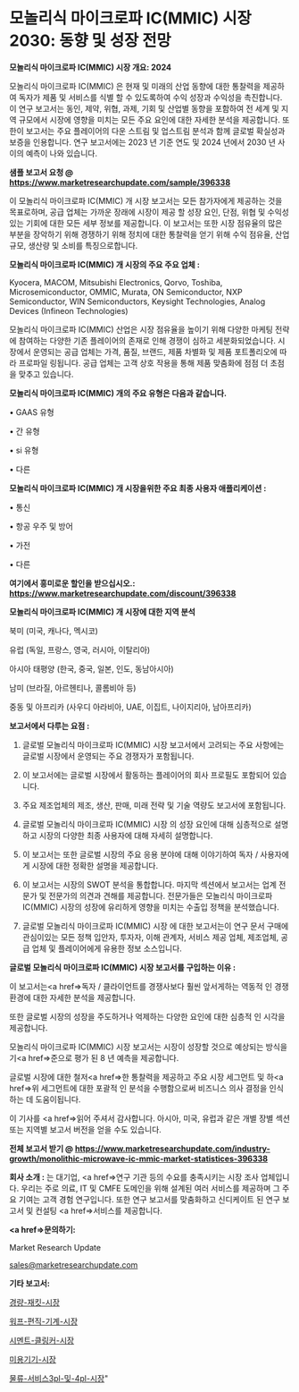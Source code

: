 # 모놀리식 마이크로파 IC(MMIC) 시장 2030: 동향 및 성장 전망

<strong>모놀리식 마이크로파 IC(MMIC) 시장 개요: 2024</strong>

모놀리식 마이크로파 IC(MMIC) 은 현재 및 미래의 산업 동향에 대한 통찰력을 제공하여 독자가 제품 및 서비스를 식별 할 수 있도록하여 수익 성장과 수익성을 촉진합니다. 이 연구 보고서는 동인, 제약, 위협, 과제, 기회 및 산업별 동향을 포함하여 전 세계 및 지역 규모에서 시장에 영향을 미치는 모든 주요 요인에 대한 자세한 분석을 제공합니다. 또한이 보고서는 주요 플레이어의 다운 스트림 및 업스트림 분석과 함께 글로벌 확실성과 보증을 인용합니다. 연구 보고서에는 2023 년 기준 연도 및 2024 년에서 2030 년 사이의 예측이 나와 있습니다.



<strong>샘플 보고서 요청 @ <a href=https://www.marketresearchupdate.com/sample/396338>https://www.marketresearchupdate.com/sample/396338</a></strong>

이 모놀리식 마이크로파 IC(MMIC) 개 시장 보고서는 모든 참가자에게 제공하는 것을 목표로하며, 공급 업체는 가까운 장래에 시장이 제공 할 성장 요인, 단점, 위협 및 수익성있는 기회에 대한 모든 세부 정보를 제공합니다. 이 보고서는 또한 시장 점유율의 많은 부분을 장악하기 위해 경쟁하기 위해 정치에 대한 통찰력을 얻기 위해 수익 점유율, 산업 규모, 생산량 및 소비를 특징으로합니다.



<strong>모놀리식 마이크로파 IC(MMIC) 개 시장의 주요 주요 업체 :</strong>

Kyocera, MACOM, Mitsubishi Electronics, Qorvo, Toshiba, Microsemiconductor, OMMIC, Murata, ON Semiconductor, NXP Semiconductor, WIN Semiconductors, Keysight Technologies, Analog Devices (Infineon Technologies)

모놀리식 마이크로파 IC(MMIC) 산업은 시장 점유율을 높이기 위해 다양한 마케팅 전략에 참여하는 다양한 기존 플레이어의 존재로 인해 경쟁이 심하고 세분화되었습니다. 시장에서 운영되는 공급 업체는 가격, 품질, 브랜드, 제품 차별화 및 제품 포트폴리오에 따라 프로파일 링됩니다. 공급 업체는 고객 상호 작용을 통해 제품 맞춤화에 점점 더 초점을 맞추고 있습니다.



<strong>모놀리식 마이크로파 IC(MMIC) 개의 주요 유형은 다음과 같습니다.</strong>

• GAAS 유형

• 간 유형

• si 유형

• 다른



<strong>모놀리식 마이크로파 IC(MMIC) 개 시장을위한 주요 최종 사용자 애플리케이션 :</strong>

• 통신

• 항공 우주 및 방어

• 가전

• 다른



<strong>여기에서 흥미로운 할인을 받으십시오.: <a href=https://www.marketresearchupdate.com/discount/396338>https://www.marketresearchupdate.com/discount/396338</a></strong>



<strong>모놀리식 마이크로파 IC(MMIC) 개 시장에 대한 지역 분석</strong>

북미 (미국, 캐나다, 멕시코)

유럽 (독일, 프랑스, 영국, 러시아, 이탈리아)

아시아 태평양 (한국, 중국, 일본, 인도, 동남아시아)

남미 (브라질, 아르헨티나, 콜롬비아 등)

중동 및 아프리카 (사우디 아라비아, UAE, 이집트, 나이지리아, 남아프리카)



<strong>보고서에서 다루는 요점 :</strong>

1. 글로벌 모놀리식 마이크로파 IC(MMIC) 시장 보고서에서 고려되는 주요 사항에는 글로벌 시장에서 운영되는 주요 경쟁자가 포함됩니다.

2. 이 보고서에는 글로벌 시장에서 활동하는 플레이어의 회사 프로필도 포함되어 있습니다.

3. 주요 제조업체의 제조, 생산, 판매, 미래 전략 및 기술 역량도 보고서에 포함됩니다.

4. 글로벌 모놀리식 마이크로파 IC(MMIC) 시장 의 성장 요인에 대해 심층적으로 설명하고 시장의 다양한 최종 사용자에 대해 자세히 설명합니다.

5. 이 보고서는 또한 글로벌 시장의 주요 응용 분야에 대해 이야기하여 독자 / 사용자에게 시장에 대한 정확한 설명을 제공합니다.

6. 이 보고서는 시장의 SWOT 분석을 통합합니다. 마지막 섹션에서 보고서는 업계 전문가 및 전문가의 의견과 견해를 제공합니다. 전문가들은 모놀리식 마이크로파 IC(MMIC) 시장의 성장에 유리하게 영향을 미치는 수출입 정책을 분석했습니다.

7. 글로벌 모놀리식 마이크로파 IC(MMIC) 시장 에 대한 보고서는이 연구 문서 구매에 관심이있는 모든 정책 입안자, 투자자, 이해 관계자, 서비스 제공 업체, 제조업체, 공급 업체 및 플레이어에게 유용한 정보 소스입니다.



<strong>글로벌 모놀리식 마이크로파 IC(MMIC) 시장 보고서를 구입하는 이유 :</strong>

이 보고서는<a href=>독자 / 클</a>라이언트를 경쟁사보다 훨씬 앞서게하는 역동적 인 경쟁 환경에 대한 자세한 분석을 제공합니다.

또한 글로벌 시장의 성장을 주도하거나 억제하는 다양한 요인에 대한 심층적 인 시각을 제공합니다.

모놀리식 마이크로파 IC(MMIC) 시장 보고서는 시장이 성장할 것으로 예상되는 방식을 기<a href=>준으로</a> 평가 된 8 년 예측을 제공합니다.

글로벌 시장에 대한 철저<a href=>한 통찰력</a>을 제공하고 주요 시장 세그먼트 및 하<a href=>위 세그</a>먼트에 대한 포괄적 인 분석을 수행함으로써 비즈니스 의사 결정을 인식하는 데 도움이됩니다.

이 기사를 <a href=>읽어 주</a>셔서 감사합니다. 아시아, 미국, 유럽과 같은 개별 장별 섹션 또는 지역별 보고서 버전을 얻을 수도 있습니다.



<strong>전체 보고서 받기 @ <a href=https://www.marketresearchupdate.com/industry-growth/monolithic-microwave-ic-mmic-market-statistices-396338>https://www.marketresearchupdate.com/industry-growth/monolithic-microwave-ic-mmic-market-statistices-396338</a></strong>



<strong>회사 소개 :</strong>
는 대기업, <a href=>연구 기</a>관 등의 수요를 충족시키는 시장 조사 업체입니다. 우리는 주로 의료, IT 및 CMFE 도메인을 위해 설계된 여러 서비스를 제공하며 그 주요 기여는 고객 경험 연구입니다. 또한 연구 보고서를 맞춤화하고 신디케이트 된 연구 보고서 및 컨설팅 <a href=>서비</a>스를 제공합니다.



<strong><a href=>문의하기:</a></strong>

Market Research Update

sales@marketresearchupdate.com



<strong>기타 보고서:</strong>

<a href=https://www.linkedin.com/pulse/경량-재킷-시장-세분화-연구-및-목표-고객2029년-market-matrix-musings-analysis/>경량-재킷-시장</a>

<a href=https://www.linkedin.com/pulse/워프-편직-기계-시장-진입-전략-및-위험-평가2029년-survey-spotlight-pro-24-analysis-7jh2f/>워프-편직-기계-시장</a>

<a href=https://www.linkedin.com/pulse/시멘트-클링커-시장-경쟁-분석-및-성장-잠재력-2029-data-dive-diaries-24-analysis-44dsf/>시멘트-클링커-시장</a>

<a href=https://www.linkedin.com/pulse/미용기기-시장-동향-및-성장-전망-analytics-avenue-adventures-24-ana-lkvwf/>미용기기-시장</a>

<a href=https://www.linkedin.com/pulse/물류-서비스3pl-및-4pl-시장-세분화-연구-목표-고객2030년-analytics-alchemy-360-analysis-rsqmf/>물류-서비스3pl-및-4pl-시장</a>"
